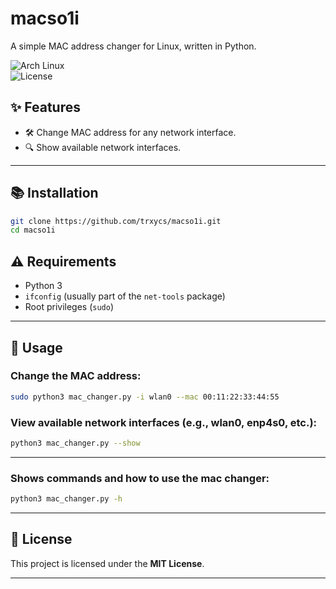 # **macso1i**  
A simple MAC address changer for Linux, written in Python.

![Arch Linux](https://img.shields.io/badge/Arch-Linux-blue?logo=arch-linux)  
![License](https://img.shields.io/badge/License-MIT-green)

## ✨ Features  
- 🛠️ Change MAC address for any network interface.  
- 🔍 Show available network interfaces.  

---

## 📚 Installation  
```bash
git clone https://github.com/trxycs/macso1i.git
cd macso1i
```


## ⚠️ Requirements  
- Python 3  
- `ifconfig` (usually part of the `net-tools` package)  
- Root privileges (`sudo`) 
---


## 🚀 Usage  
### Change the MAC address:  
```bash
sudo python3 mac_changer.py -i wlan0 --mac 00:11:22:33:44:55
```

### View available network interfaces (e.g., wlan0, enp4s0, etc.):  
```bash
python3 mac_changer.py --show
```

---
### Shows commands and how to use the mac changer:
```bash
python3 mac_changer.py -h
```
 

---

## 📝 License  
This project is licensed under the **MIT License**.  

---
